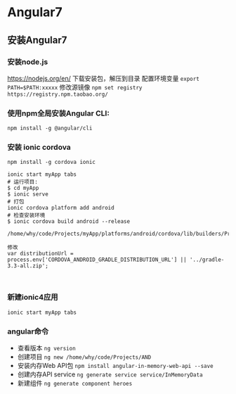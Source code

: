 # Angular7
## 安装Angular7
### 安装node.js
https://nodejs.org/en/ 下载安装包，解压到目录
配置环境变量  `export PATH=$PATH:xxxxx`
修改源镜像
`npm set registry https://registry.npm.taobao.org/`
### 使用npm全局安装Angular CLI:
`npm install -g @angular/cli`

### 安装 ionic cordova
`npm install -g cordova ionic`

```
ionic start myApp tabs
# 运行项目:
$ cd myApp
$ ionic serve
# 打包
ionic cordova platform add android
# 检查安装环境
$ ionic cordova build android --release

/home/why/code/Projects/myApp/platforms/android/cordova/lib/builders/ProjectBuilder.js

修改
var distributionUrl = process.env['CORDOVA_ANDROID_GRADLE_DISTRIBUTION_URL'] || '../gradle-3.3-all.zip';



```

### 新建ionic4应用
`ionic start myApp tabs`

### angular命令
- 查看版本
`ng version`
- 创建项目
`ng new /home/why/code/Projects/AND`
- 安装内存Web API包
`npm install angular-in-memory-web-api --save`
- 创建内存API service
`ng generate service service/InMemoryData`
- 新建组件
`ng generate component heroes`
